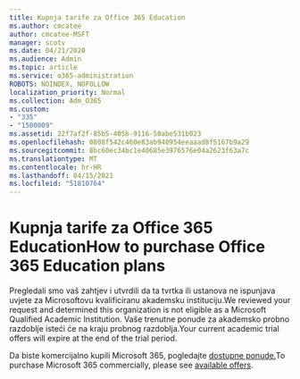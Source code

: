 ```yaml
---
title: Kupnja tarife za Office 365 Education
ms.author: cmcatee
author: cmcatee-MSFT
manager: scotv
ms.date: 04/21/2020
ms.audience: Admin
ms.topic: article
ms.service: o365-administration
ROBOTS: NOINDEX, NOFOLLOW
localization_priority: Normal
ms.collection: Adm_O365
ms.custom:
- "335"
- "1500009"
ms.assetid: 22f7af2f-85b5-405b-9116-50abe531b023
ms.openlocfilehash: 0808f542c460e83ab940954eeaaad8f5167b9a29
ms.sourcegitcommit: 8bc60ec34bc1e40685e3976576e04a2623f63a7c
ms.translationtype: MT
ms.contentlocale: hr-HR
ms.lasthandoff: 04/15/2021
ms.locfileid: "51810764"
---
```

# <a name="how-to-purchase-office-365-education-plans"></a><span data-ttu-id="9ff2b-102">Kupnja tarife za Office 365 Education</span><span class="sxs-lookup"><span data-stu-id="9ff2b-102">How to purchase Office 365 Education plans</span></span>

<span data-ttu-id="9ff2b-103">Pregledali smo vaš zahtjev i utvrdili da ta tvrtka ili ustanova ne ispunjava uvjete za Microsoftovu kvalificiranu akademsku instituciju.</span><span class="sxs-lookup"><span data-stu-id="9ff2b-103">We reviewed your request and determined this organization is not eligible as a Microsoft Qualified Academic Institution.</span></span> <span data-ttu-id="9ff2b-104">Vaše trenutne ponude za akademsko probno razdoblje isteći će na kraju probnog razdoblja.</span><span class="sxs-lookup"><span data-stu-id="9ff2b-104">Your current academic trial offers will expire at the end of the trial period.</span></span>
  
<span data-ttu-id="9ff2b-105">Da biste komercijalno kupili Microsoft 365, pogledajte [dostupne ponude.](https://go.microsoft.com/fwlink/p/?linkid=868433)</span><span class="sxs-lookup"><span data-stu-id="9ff2b-105">To purchase Microsoft 365 commercially, please see [available offers](https://go.microsoft.com/fwlink/p/?linkid=868433).</span></span>  